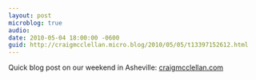 ```yaml
---
layout: post
microblog: true
audio: 
date: 2010-05-04 18:00:00 -0600
guid: http://craigmcclellan.micro.blog/2010/05/05/t13397152612.html
---
```

Quick blog post on our weekend in Asheville: [craigmcclellan.com](http://craigmcclellan.com/?p=711)
